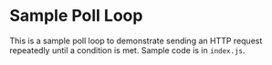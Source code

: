 # Sample Poll Loop

This is a sample poll loop to demonstrate sending an HTTP request repeatedly until a condition is met.  Sample code is in `index.js`.
